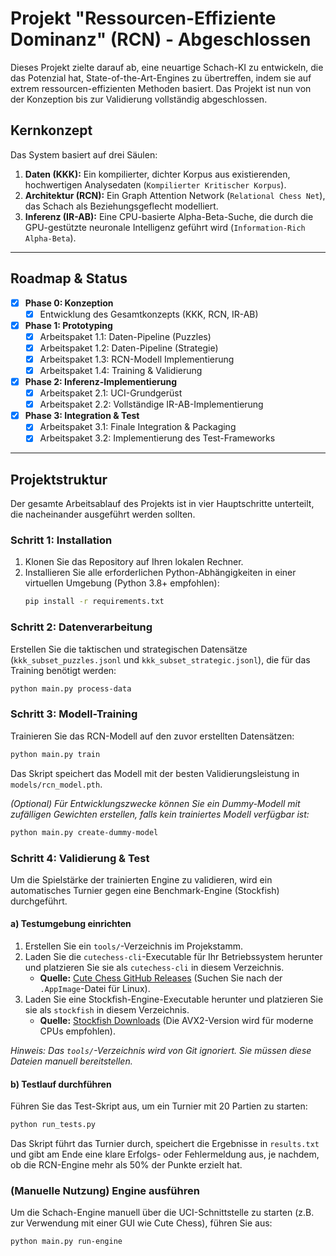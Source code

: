 # Projekt "Ressourcen-Effiziente Dominanz" (RCN) - Abgeschlossen

Dieses Projekt zielte darauf ab, eine neuartige Schach-KI zu entwickeln, die das Potenzial hat, State-of-the-Art-Engines zu übertreffen, indem sie auf extrem ressourcen-effizienten Methoden basiert. Das Projekt ist nun von der Konzeption bis zur Validierung vollständig abgeschlossen.

## Kernkonzept

Das System basiert auf drei Säulen:
1.  **Daten (KKK):** Ein kompilierter, dichter Korpus aus existierenden, hochwertigen Analysedaten (`Kompilierter Kritischer Korpus`).
2.  **Architektur (RCN):** Ein Graph Attention Network (`Relational Chess Net`), das Schach als Beziehungsgeflecht modelliert.
3.  **Inferenz (IR-AB):** Eine CPU-basierte Alpha-Beta-Suche, die durch die GPU-gestützte neuronale Intelligenz geführt wird (`Information-Rich Alpha-Beta`).

---

## Roadmap & Status

-   [x] **Phase 0: Konzeption**
    -   [x] Entwicklung des Gesamtkonzepts (KKK, RCN, IR-AB)
-   [x] **Phase 1: Prototyping**
    -   [x] Arbeitspaket 1.1: Daten-Pipeline (Puzzles)
    -   [x] Arbeitspaket 1.2: Daten-Pipeline (Strategie)
    -   [x] Arbeitspaket 1.3: RCN-Modell Implementierung
    -   [x] Arbeitspaket 1.4: Training & Validierung
-   [x] **Phase 2: Inferenz-Implementierung**
    -   [x] Arbeitspaket 2.1: UCI-Grundgerüst
    -   [x] Arbeitspaket 2.2: Vollständige IR-AB-Implementierung
-   [x] **Phase 3: Integration & Test**
    -   [x] Arbeitspaket 3.1: Finale Integration & Packaging
    -   [x] Arbeitspaket 3.2: Implementierung des Test-Frameworks

---

## Projektstruktur

Der gesamte Arbeitsablauf des Projekts ist in vier Hauptschritte unterteilt, die nacheinander ausgeführt werden sollten.

### Schritt 1: Installation

1.  Klonen Sie das Repository auf Ihren lokalen Rechner.
2.  Installieren Sie alle erforderlichen Python-Abhängigkeiten in einer virtuellen Umgebung (Python 3.8+ empfohlen):
    ```bash
    pip install -r requirements.txt
    ```

### Schritt 2: Datenverarbeitung

Erstellen Sie die taktischen und strategischen Datensätze (`kkk_subset_puzzles.jsonl` und `kkk_subset_strategic.jsonl`), die für das Training benötigt werden:
```bash
python main.py process-data
```

### Schritt 3: Modell-Training

Trainieren Sie das RCN-Modell auf den zuvor erstellten Datensätzen:
```bash
python main.py train
```
Das Skript speichert das Modell mit der besten Validierungsleistung in `models/rcn_model.pth`.

*(Optional) Für Entwicklungszwecke können Sie ein Dummy-Modell mit zufälligen Gewichten erstellen, falls kein trainiertes Modell verfügbar ist:*
```bash
python main.py create-dummy-model
```

### Schritt 4: Validierung & Test

Um die Spielstärke der trainierten Engine zu validieren, wird ein automatisches Turnier gegen eine Benchmark-Engine (Stockfish) durchgeführt.

#### a) Testumgebung einrichten

1.  Erstellen Sie ein `tools/`-Verzeichnis im Projekstamm.
2.  Laden Sie die `cutechess-cli`-Executable für Ihr Betriebssystem herunter und platzieren Sie sie als `cutechess-cli` in diesem Verzeichnis.
    -   **Quelle:** [Cute Chess GitHub Releases](https://github.com/cutechess/cutechess/releases) (Suchen Sie nach der `.AppImage`-Datei für Linux).
3.  Laden Sie eine Stockfish-Engine-Executable herunter und platzieren Sie sie als `stockfish` in diesem Verzeichnis.
    -   **Quelle:** [Stockfish Downloads](https://stockfishchess.org/download/) (Die AVX2-Version wird für moderne CPUs empfohlen).

*Hinweis: Das `tools/`-Verzeichnis wird von Git ignoriert. Sie müssen diese Dateien manuell bereitstellen.*

#### b) Testlauf durchführen

Führen Sie das Test-Skript aus, um ein Turnier mit 20 Partien zu starten:
```bash
python run_tests.py
```
Das Skript führt das Turnier durch, speichert die Ergebnisse in `results.txt` und gibt am Ende eine klare Erfolgs- oder Fehlermeldung aus, je nachdem, ob die RCN-Engine mehr als 50% der Punkte erzielt hat.

### (Manuelle Nutzung) Engine ausführen

Um die Schach-Engine manuell über die UCI-Schnittstelle zu starten (z.B. zur Verwendung mit einer GUI wie Cute Chess), führen Sie aus:
```bash
python main.py run-engine
```
